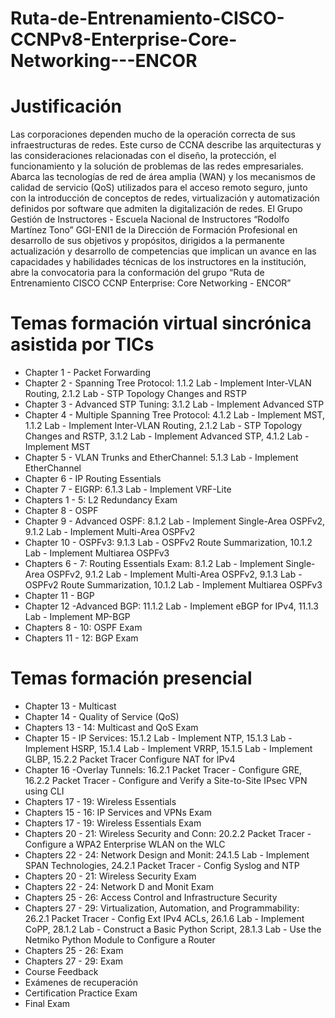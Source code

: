 # Ruta-de-Entrenamiento-CISCO-CCNPv8-Enterprise-Core-Networking---ENCOR


# Justificación
Las corporaciones dependen mucho de la operación correcta de sus infraestructuras de redes. Este curso de CCNA describe las arquitecturas y las consideraciones relacionadas con el diseño, la protección, el funcionamiento y la solución de problemas de las redes empresariales. Abarca las tecnologías de red de área amplia (WAN) y los mecanismos de calidad de servicio (QoS) utilizados para el acceso remoto seguro, junto con la introducción de conceptos de redes, virtualización y automatización definidos por software que admiten la digitalización de redes.
El Grupo Gestión de Instructores - Escuela Nacional de Instructores “Rodolfo Martínez Tono” GGI-ENI1 de la Dirección de Formación Profesional en desarrollo de sus objetivos y propósitos, dirigidos a la permanente actualización y desarrollo de competencias que implican un avance en las capacidades y habilidades técnicas de los instructores en la institución, abre la convocatoria para la conformación del grupo “Ruta de Entrenamiento CISCO CCNP Enterprise: Core Networking - ENCOR”

# Temas formación virtual sincrónica asistida por TICs
- Chapter 1 - Packet Forwarding
- Chapter 2 - Spanning Tree Protocol: 1.1.2 Lab - Implement Inter-VLAN Routing, 2.1.2 Lab - STP Topology Changes and RSTP
- Chapter 3 - Advanced STP Tuning: 3.1.2 Lab - Implement Advanced STP
- Chapter 4 - Multiple Spanning Tree Protocol: 4.1.2 Lab - Implement MST, 1.1.2 Lab - Implement Inter-VLAN Routing, 2.1.2 Lab - STP Topology Changes and RSTP, 3.1.2 Lab - Implement Advanced STP, 4.1.2 Lab - Implement MST
- Chapter 5 - VLAN Trunks and EtherChannel: 5.1.3 Lab - Implement EtherChannel
- Chapter 6 - IP Routing Essentials
- Chapter 7 - EIGRP: 6.1.3 Lab - Implement VRF-Lite
- Chapters 1 - 5: L2 Redundancy Exam
- Chapter 8 - OSPF
- Chapter 9 - Advanced OSPF: 8.1.2 Lab - Implement Single-Area OSPFv2, 9.1.2 Lab - Implement Multi-Area OSPFv2
- Chapter 10 - OSPFv3: 9.1.3 Lab - OSPFv2 Route Summarization, 10.1.2 Lab - Implement Multiarea OSPFv3
- Chapters 6 - 7: Routing Essentials Exam: 8.1.2 Lab - Implement Single-Area OSPFv2, 9.1.2 Lab - Implement Multi-Area OSPFv2, 9.1.3 Lab - OSPFv2 Route Summarization, 10.1.2 Lab - Implement Multiarea OSPFv3
- Chapter 11 - BGP
- Chapter 12 -Advanced BGP: 11.1.2 Lab - Implement eBGP for IPv4, 11.1.3 Lab - Implement MP-BGP
- Chapters 8 - 10: OSPF Exam
- Chapters 11 - 12: BGP Exam
# Temas formación presencial
- Chapter 13 - Multicast
- Chapter 14 - Quality of Service (QoS)
- Chapters 13 - 14: Multicast and QoS Exam
- Chapter 15 - IP Services: 15.1.2 Lab - Implement NTP, 15.1.3 Lab - Implement HSRP, 15.1.4 Lab - Implement VRRP, 15.1.5 Lab - Implement GLBP, 15.2.2 Packet Tracer Configure NAT for IPv4
- Chapter 16 -Overlay Tunnels: 16.2.1 Packet Tracer - Configure GRE, 16.2.2 Packet Tracer - Configure and Verify a Site-to-Site IPsec VPN using CLI
- Chapters 17 - 19: Wireless Essentials
- Chapters 15 - 16: IP Services and VPNs Exam
- Chapters 17 - 19: Wireless Essentials Exam
- Chapters 20 - 21: Wireless Security and Conn: 20.2.2 Packet Tracer - Configure a WPA2 Enterprise WLAN on the WLC
- Chapters 22 - 24: Network Design and Monit: 24.1.5 Lab - Implement SPAN Technologies, 24.2.1 Packet Tracer - Config Syslog and NTP
- Chapters 20 - 21: Wireless Security Exam
- Chapters 22 - 24: Network D and Monit Exam
- Chapters 25 - 26: Access Control and Infrastructure Security
- Chapters 27 - 29: Virtualization, Automation, and Programmability: 26.2.1 Packet Tracer - Config Ext IPv4 ACLs, 26.1.6 Lab - Implement CoPP, 28.1.2 Lab - Construct a Basic Python Script, 28.1.3 Lab - Use the Netmiko Python Module to Configure a Router
- Chapters 25 - 26: Exam
- Chapters 27 - 29: Exam
- Course Feedback
- Exámenes de recuperación
- Certification Practice Exam
- Final Exam

